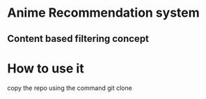 # Anime Recommendation system
 ## Content based filtering concept
# How to use it 
 copy the repo using the command 
  git clone 
